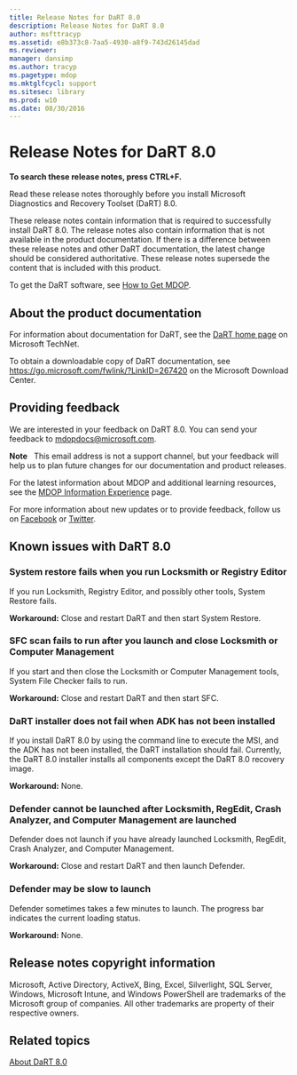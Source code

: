 ```yaml
---
title: Release Notes for DaRT 8.0
description: Release Notes for DaRT 8.0
author: msfttracyp
ms.assetid: e8b373c8-7aa5-4930-a8f9-743d26145dad
ms.reviewer: 
manager: dansimp
ms.author: tracyp
ms.pagetype: mdop
ms.mktglfcycl: support
ms.sitesec: library
ms.prod: w10
ms.date: 08/30/2016
---
```



# Release Notes for DaRT 8.0


**To search these release notes, press CTRL+F.**

Read these release notes thoroughly before you install Microsoft Diagnostics and Recovery Toolset (DaRT) 8.0.

These release notes contain information that is required to successfully install DaRT 8.0. The release notes also contain information that is not available in the product documentation. If there is a difference between these release notes and other DaRT documentation, the latest change should be considered authoritative. These release notes supersede the content that is included with this product.

To get the DaRT software, see [How to Get MDOP](https://go.microsoft.com/fwlink/?LinkId=322049).

## About the product documentation


For information about documentation for DaRT, see the [DaRT home page](https://go.microsoft.com/fwlink/?LinkID=252096) on Microsoft TechNet.

To obtain a downloadable copy of DaRT documentation, see <https://go.microsoft.com/fwlink/?LinkID=267420> on the Microsoft Download Center.

## Providing feedback


We are interested in your feedback on DaRT 8.0. You can send your feedback to <mdopdocs@microsoft.com>.

**Note**  
This email address is not a support channel, but your feedback will help us to plan future changes for our documentation and product releases.

 

For the latest information about MDOP and additional learning resources, see the [MDOP Information Experience](https://go.microsoft.com/fwlink/p/?LinkId=236032) page.

For more information about new updates or to provide feedback, follow us on [Facebook](https://go.microsoft.com/fwlink/p/?LinkId=242445) or [Twitter](https://go.microsoft.com/fwlink/p/?LinkId=242447).

## Known issues with DaRT 8.0


### System restore fails when you run Locksmith or Registry Editor

If you run Locksmith, Registry Editor, and possibly other tools, System Restore fails.

**Workaround:** Close and restart DaRT and then start System Restore.

### SFC scan fails to run after you launch and close Locksmith or Computer Management

If you start and then close the Locksmith or Computer Management tools, System File Checker fails to run.

**Workaround:** Close and restart DaRT and then start SFC.

### <a href="" id="-------------dart-installer-does-not-fail-when-adk-has-not-been-installed"></a> DaRT installer does not fail when ADK has not been installed

If you install DaRT 8.0 by using the command line to execute the MSI, and the ADK has not been installed, the DaRT installation should fail. Currently, the DaRT 8.0 installer installs all components except the DaRT 8.0 recovery image.

**Workaround:** None.

### Defender cannot be launched after Locksmith, RegEdit, Crash Analyzer, and Computer Management are launched

Defender does not launch if you have already launched Locksmith, RegEdit, Crash Analyzer, and Computer Management.

**Workaround:** Close and restart DaRT and then launch Defender.

### Defender may be slow to launch

Defender sometimes takes a few minutes to launch. The progress bar indicates the current loading status.

**Workaround:** None.

## Release notes copyright information


Microsoft, Active Directory, ActiveX, Bing, Excel, Silverlight, SQL Server, Windows, Microsoft Intune, and Windows PowerShell are trademarks of the Microsoft group of companies. All other trademarks are property of their respective owners.



## Related topics


[About DaRT 8.0](about-dart-80-dart-8.md)

 

 





